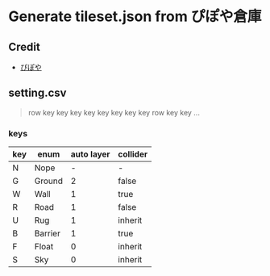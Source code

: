 # Generate tileset.json from ぴぽや倉庫

## Credit

- [ぴぽや](http://blog.pipoya.net/)

## setting.csv

> row key key key key key key key key
> row key key ...

### keys

| key | enum    | auto layer | collider |
| --- | ------- | ---------- | -------- |
| N   | Nope    | -          | -        |
| G   | Ground  | 2          | false    |
| W   | Wall    | 1          | true     |
| R   | Road    | 1          | false    |
| U   | Rug     | 1          | inherit  |
| B   | Barrier | 1          | true     |
| F   | Float   | 0          | inherit  |
| S   | Sky     | 0          | inherit  |
